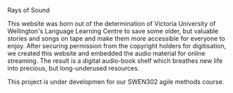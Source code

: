 Rays of Sound

This website was born out of the determination of Victoria University of Wellington's Language Learning Centre to save some older, but valuable stories and songs on tape and make them more accessible for everyone to enjoy. After securing permission from the copyright holders for digitisation, we created this website and embedded the audio material for online streaming. The result is a digital audio-book shelf which breathes new life into precious, but long-underused resources.

This project is under developmen for our SWEN302 agile methods course.
